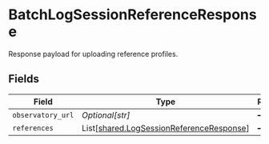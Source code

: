 # BatchLogSessionReferenceResponse

Response payload for uploading reference profiles.


## Fields

| Field                                                                                          | Type                                                                                           | Required                                                                                       | Description                                                                                    |
| ---------------------------------------------------------------------------------------------- | ---------------------------------------------------------------------------------------------- | ---------------------------------------------------------------------------------------------- | ---------------------------------------------------------------------------------------------- |
| `observatory_url`                                                                              | *Optional[str]*                                                                                | :heavy_minus_sign:                                                                             | N/A                                                                                            |
| `references`                                                                                   | List[[shared.LogSessionReferenceResponse](../../models/shared/logsessionreferenceresponse.md)] | :heavy_minus_sign:                                                                             | N/A                                                                                            |